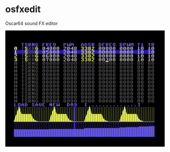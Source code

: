 # osfxedit
Oscar64 sound FX editor

[![Demo Video](https://raw.githubusercontent.com/oschonrock/osfxedit/refs/heads/main/demo.png)](https://github.com/oschonrock/osfxedit/raw/refs/heads/main/demo.mp4)


